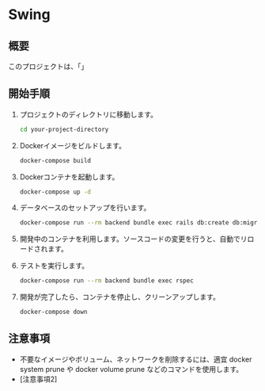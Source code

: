 # Swing

## 概要
このプロジェクトは、「」

## 開始手順

1. プロジェクトのディレクトリに移動します。

    ```bash
    cd your-project-directory
    ```

2. Dockerイメージをビルドします。

    ```bash
    docker-compose build
    ```

3. Dockerコンテナを起動します。

    ```bash
    docker-compose up -d
    ```

4. データベースのセットアップを行います。

    ```bash
    docker-compose run --rm backend bundle exec rails db:create db:migrate
    ```

5. 開発中のコンテナを利用します。ソースコードの変更を行うと、自動でリロードされます。

6. テストを実行します。

    ```bash
    docker-compose run --rm backend bundle exec rspec
    ```

7. 開発が完了したら、コンテナを停止し、クリーンアップします。

    ```bash
    docker-compose down
    ```

## 注意事項

- 不要なイメージやボリューム、ネットワークを削除するには、適宜 docker system prune や docker volume prune などのコマンドを使用します。
- [注意事項2]
